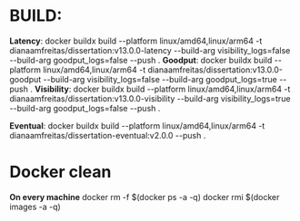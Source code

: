 # BUILD:
**Latency**: docker buildx build --platform linux/amd64,linux/arm64 -t dianaamfreitas/dissertation:v13.0.0-latency --build-arg visibility_logs=false --build-arg goodput_logs=false --push . 
**Goodput**: docker buildx build --platform linux/amd64,linux/arm64 -t dianaamfreitas/dissertation:v13.0.0-goodput --build-arg visibility_logs=false --build-arg goodput_logs=true --push .
**Visibility**: docker buildx build --platform linux/amd64,linux/arm64 -t dianaamfreitas/dissertation:v13.0.0-visibility --build-arg visibility_logs=true --build-arg goodput_logs=false --push .

**Eventual**:
docker buildx build --platform linux/amd64,linux/arm64 -t dianaamfreitas/dissertation-eventual:v2.0.0 --push .

# Docker clean
**On every machine**
docker rm -f $(docker ps -a -q)
docker rmi $(docker images -a -q)